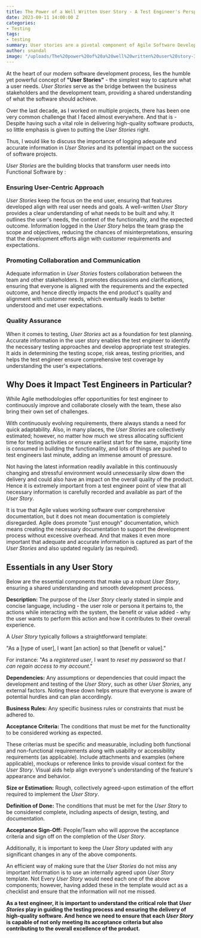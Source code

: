 ```yaml
---
title: The Power of a Well Written User Story - A Test Engineer's Perspective
date: 2023-09-11 14:00:00 Z
categories:
- Testing
tags:
- testing
summary: User stories are a pivotal component of Agile Software Development, serving as concise and user-centric descriptions of desired software functionality. Hence, here I am, discussing how crucial it is to put user stories right for setting the foundation for a well-structured, user-focused, and efficient development process.
author: snandal
image: "/uploads/The%20power%20of%20a%20well%20written%20user%20story-396f37.png"
---
```


At the heart of our modern software development process, lies the humble yet powerful concept of **"User Stories"** - the simplest way to capture what a user needs. *User Stories* serve as the bridge between the business stakeholders and the development team, providing a shared understanding of what the software should achieve.

Over the last decade, as I worked on multiple projects, there has been one very common challenge that I faced almost everywhere. And that is - Despite having such a vital role in delivering high-quality software products, so little emphasis is given to putting the *User Stories* right.

Thus, I would like to discuss the importance of logging adequate and accurate information in *User Stories* and its potential impact on the success of software projects.

*User Stories* are the building blocks that transform user needs into Functional Software by :

### Ensuring User-Centric Approach
*User Stories* keep the focus on the end user, ensuring that features developed align with real user needs and goals. A well-written *User Story* provides a clear understanding of what needs to be built and why. It outlines the user's needs, the context of the functionality, and the expected outcome. Information logged in the *User Story* helps the team grasp the scope and objectives, reducing the chances of misinterpretations, ensuring that the development efforts align with customer requirements and expectations.

### Promoting Collaboration and Communication
Adequate information in *User Stories* fosters collaboration between the team and other stakeholders. It promotes discussions and clarifications, ensuring that everyone is aligned with the requirements and the expected outcome, and hence directly impacts the end product's quality and alignment with customer needs, which eventually leads to better understood and met user expectations.

### Quality Assurance
When it comes to testing, *User Stories* act as a foundation for test planning. Accurate information in the user story enables the test engineer to identify the necessary testing approaches and develop appropriate test strategies. It aids in determining the testing scope, risk areas, testing priorities, and helps the test engineer ensure comprehensive test coverage by understanding the user's expectations.

## Why Does it Impact Test Engineers in Particular?
While Agile methodologies offer opportunities for test engineer to continuously improve and collaborate closely with the team, these also bring their own set of challenges.

With continuously evolving requirements, there always stands a need for quick adaptability. 
Also, in many places, the *User Stories* are collectively estimated; however, no matter how much we stress allocating sufficient time for testing activities or ensure earliest start for the same, majority time is consumed in building the functionality, and lots of things are pushed to test engineers last minute, adding an immense amount of pressure. 

Not having the latest information readily available in this continuously changing and stressful environment would unnecessarily slow down the delivery and could also have an impact on the overall quality of the product. Hence it is extremely important from a test engineer point of view that all necessary information is carefully recorded and available as part of the *User Story*.

It is true that Agile values working software over comprehensive documentation, but it does not mean documentation is completely disregarded. Agile does promote "just enough" documentation, which means creating the necessary documentation to support the development process without excessive overhead. And that makes it even more important that adequate and accurate information is captured as part of the *User Stories* and also updated regularly (as required).

## Essentials in any User Story
Below are the essential components that make up a robust *User Story*, ensuring a shared understanding and smooth development process.

**Description:** The purpose of the *User Story* clearly stated in simple and concise language, including - the user role or persona it pertains to, the actions while interacting with the system, the benefit or value added - why the user wants to perform this action and how it contributes to their overall experience.

A *User Story* typically follows a straightforward template: 

"As a [type of user], I want [an action] so that [benefit or value]."

For instance: "As a *registered user*, I want to *reset my password* so that *I can regain access to my account*."

**Dependencies:** Any assumptions or dependencies that could impact the development and testing of the *User Story*, such as other *User Stories*, any external factors. Noting these down helps ensure that everyone is aware of potential hurdles and can plan accordingly.

**Business Rules:** Any specific business rules or constraints that must be adhered to.

**Acceptance Criteria:** The conditions that must be met for the functionality to be considered working as expected. 

These criterias must be specific and measurable, including both functional and non-functional requirements along with usability or accessibility requirements (as applicable). Include attachments and examples (where applicable), mockups or reference links to provide visual context for the *User Story*. Visual aids help align everyone's understanding of the feature's appearance and behavior.

**Size or Estimation:** Rough, collectively agreed-upon estimation of the effort required to implement the *User Story*.

**Definition of Done:** The conditions that must be met for the *User Story* to be considered complete, including aspects of design, testing, and documentation.

**Acceptance Sign-Off:** People/Team who will approve the acceptance criteria and sign off on the completion of the *User Story*.


Additionally, it is important to keep the *User Story* updated with any significant changes in any of the above components.

An efficient way of making sure that the *User Stories* do not miss any important information is to use an internally agreed upon *User Story* template. Not Every *User Story* would need each one of the above components; however, having added these in the template would act as a checklist and ensure that the information will not me missed. 

**As a test engineer, it is important to understand the critical role that *User Stories* play in guiding the testing process and ensuring the delivery of high-quality software. And hence we need to ensure that each *User Story* is capable of not only meeting its acceptance criteria but also contributing to the overall excellence of the product.**